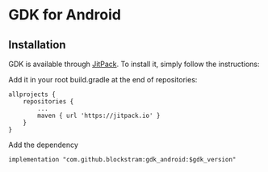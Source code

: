 
# GDK for Android

## Installation

GDK is available through [JitPack](https://jitpack.io/). To install it, simply follow the instructions:


Add it in your root build.gradle at the end of repositories:
```
allprojects {
    repositories {
        ...
        maven { url 'https://jitpack.io' }
    }
}
```

Add the dependency
```
implementation "com.github.blockstram:gdk_android:$gdk_version"
```